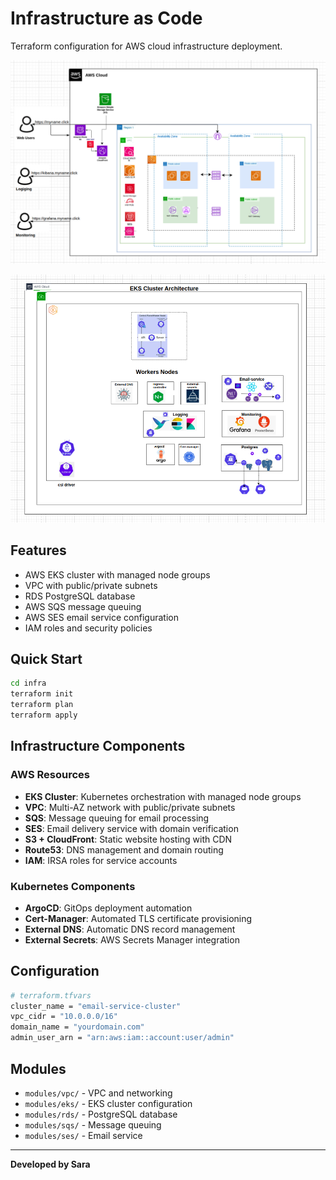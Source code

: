 # Infrastructure as Code

Terraform configuration for AWS cloud infrastructure deployment.

![AWS Infrastructure](../diagrams/aws_infra.png)

![EKS Architecture](../diagrams/eks.png)

## Features

- AWS EKS cluster with managed node groups
- VPC with public/private subnets
- RDS PostgreSQL database
- AWS SQS message queuing
- AWS SES email service configuration
- IAM roles and security policies

## Quick Start

```bash
cd infra
terraform init
terraform plan
terraform apply
```

## Infrastructure Components

### AWS Resources
- **EKS Cluster**: Kubernetes orchestration with managed node groups
- **VPC**: Multi-AZ network with public/private subnets
- **SQS**: Message queuing for email processing
- **SES**: Email delivery service with domain verification
- **S3 + CloudFront**: Static website hosting with CDN
- **Route53**: DNS management and domain routing
- **IAM**: IRSA roles for service accounts

### Kubernetes Components
- **ArgoCD**: GitOps deployment automation
- **Cert-Manager**: Automated TLS certificate provisioning
- **External DNS**: Automatic DNS record management
- **External Secrets**: AWS Secrets Manager integration

## Configuration

```bash
# terraform.tfvars
cluster_name = "email-service-cluster"
vpc_cidr = "10.0.0.0/16"
domain_name = "yourdomain.com"
admin_user_arn = "arn:aws:iam::account:user/admin"
```

## Modules

- `modules/vpc/` - VPC and networking
- `modules/eks/` - EKS cluster configuration
- `modules/rds/` - PostgreSQL database
- `modules/sqs/` - Message queuing
- `modules/ses/` - Email service

---

**Developed by Sara**